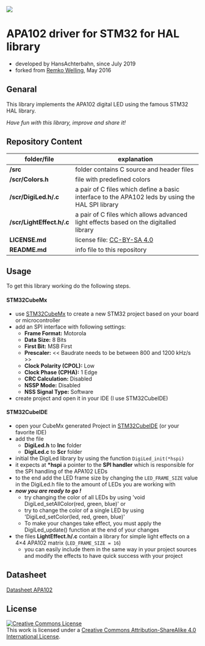 [ ![](https://cdn.sparkfun.com/assets/parts/1/1/8/0/9/14016-action.jpg) ](https://www.sparkfun.com/products/14016)


# APA102 driver for STM32 for HAL library

* developed by HansAchterbahn, since July 2019
* forked from [Remko Welling](https://github.com/pe1mew/APA102-on-STM32), May 2016


## Genaral

This library implements the APA102 digital LED using the famous STM32 HAL library.

_Have fun with this library, improve and share it!_


## Repository Content

| folder/file               | explanation                                                                                       |
|---------------------------|---------------------------------------------------------------------------------------------------|
| __/src__                  | folder contains C source and header files                                                         |
| __/scr/Colors.h__         | file with predefined colors                                                                       |
| __/scr/DigiLed.h/.c__     | a pair of C files which define a basic interface to the APA102 leds by using the HAL SPI library  |
| __/scr/LightEffect.h/.c__ | a pair of C files which allows advanced light effects based on the digitalled library             |
| __LICENSE.md__            | license file: [CC-BY-SA 4.0](http://creativecommons.org/licenses/by-sa/4.0/)                      |
| __README.md__             | info file to this repository                                                                      |


## Usage

To get this library working do the following steps.

#### STM32CubeMx

* use [STM32CubeMx](https://www.st.com/en/development-tools/stm32cubemx.html) to create a new STM32 project based on your board or microcontroller
* add an SPI interface with following settings:
	* __Frame Format:__ Motorola
	* __Data Size:__ 8 Bits
	* __First Bit:__ MSB First
	* __Prescaler:__ << Baudrate needs to be between 800 and 1200 kHz/s >>
	* __Clock Polarity (CPOL):__ Low
	* __Clock Phase (CPHA):__ 1 Edge
	* __CRC Calculation:__ Disabled
	* __NSSP Mode:__ Disabled
	* __NSS Signal Type:__ Software
* create project and open it in your IDE (I use STM32CubeIDE)


#### STM32CubeIDE

* open your CubeMx generated Project in [STM32CubeIDE](https://www.st.com/content/st_com/en/products/development-tools/software-development-tools/stm32-software-development-tools/stm32-ides/stm32cubeide.html) (or your favorite IDE)
* add the file
	* __DigiLed.h__ to __Inc__ folder
	* __DigiLed.c__ to __Scr__ folder
* initial the DigiLed library by using the function `DigiLed_init(*hspi)`
* it expects at __*hspi__ a pointer to the __SPI handler__ which is responsible for the SPI handling of the APA102 LEDs
* to the end add the LED frame size by changing the `LED_FRAME_SIZE` value in the DigiLed.h file to the amount of LEDs you are working with
* ___now you are ready to go !___
	* try changing the color of all LEDs by using 'void DigiLed_setAllColor(red, green, blue)' or
	* try to change the color of a single LED by using 'DigiLed_setColor(led, red, green, blue)'
	* To make your changes take effect, you must apply the DigiLed_update() function at the end of your changes
* the files __LightEffect.h/.c__ contain a library for simple light effects on a 4×4 APA102 matrix (`LED_FRAME_SIZE = 16`)
	* you can easily include them in the same way in your project sources and modify the effects to have quick success with your project


## Datasheet

[Datasheet APA102](https://cdn-shop.adafruit.com/datasheets/APA102.pdf)


## License

<a rel="license" href="http://creativecommons.org/licenses/by-sa/4.0/"><img alt="Creative Commons License" style="border-width:0" src="https://i.creativecommons.org/l/by-sa/4.0/80x15.png" /></a><br />This work is licensed under a <a rel="license" href="http://creativecommons.org/licenses/by-sa/4.0/">Creative Commons Attribution-ShareAlike 4.0 International License</a>.


<!--
## Pictures

[ ![APA102 LED (Picture: www.adafruit.com](https://cdn-shop.adafruit.com/970x728/2343-03.jpg) ](https://www.adafruit.com/product/2343#description-anchor)
-->
